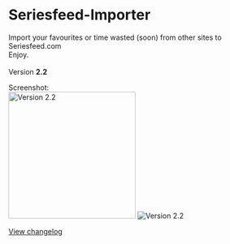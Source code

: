 # Seriesfeed-Importer
Import your favourites or time wasted (soon) from other sites to Seriesfeed.com
<BR/>
Enjoy.
<BR/><BR/>
Version <strong>2.2</strong>

Screenshot:<BR/>
<img src="https://raw.githubusercontent.com/TomONeill/Seriesfeed-Importer/master/Screenshots/v1.1-1.png" alt="Version 2.2" width="250px" />
![Version 2.2](https://raw.githubusercontent.com/TomONeill/Seriesfeed-Importer/master/Screenshots/v2.0-2.png "Version 2.2")

<A HREF="https://raw.githubusercontent.com/TomONeill/Seriesfeed-Importer/master/Changelog.txt">View changelog</A>
